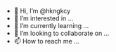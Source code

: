 - 👋 Hi, I’m @hkngkcy
- 👀 I’m interested in ...
- 🌱 I’m currently learning ...
- 💞️ I’m looking to collaborate on ...
- 📫 How to reach me ...

<!---
hkngkcy/hkngkcy is a ✨ special ✨ repository because its `README.md` (this file) appears on your GitHub profile.
You can click the Preview link to take a look at your changes.
--->

